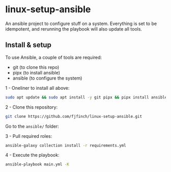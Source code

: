 # linux-setup-ansible
An ansible project to configure stuff on a system. Everything is set to be idempotent, and rerunning the playbook will also update all tools.

## Install & setup
To use Ansible, a couple of tools are required:

* git (to clone this repo)
* pipx (to install ansible)
* ansible (to configure the system)

1 - Oneliner to install all above:
```bash
sudo apt update && sudo apt install -y git pipx && pipx install ansible --include-deps && pipx ensurepath && exec $SHELL
```

2 - Clone this repository:
```bash
git clone https://github.com/fjfinch/linux-setup-ansible.git
```

Go to the `ansible/` folder:

3 - Pull required roles:
```bash
ansible-galaxy collection install -r requirements.yml
```

4 - Execute the playbook: 
```bash
ansible-playbook main.yml -K
```
